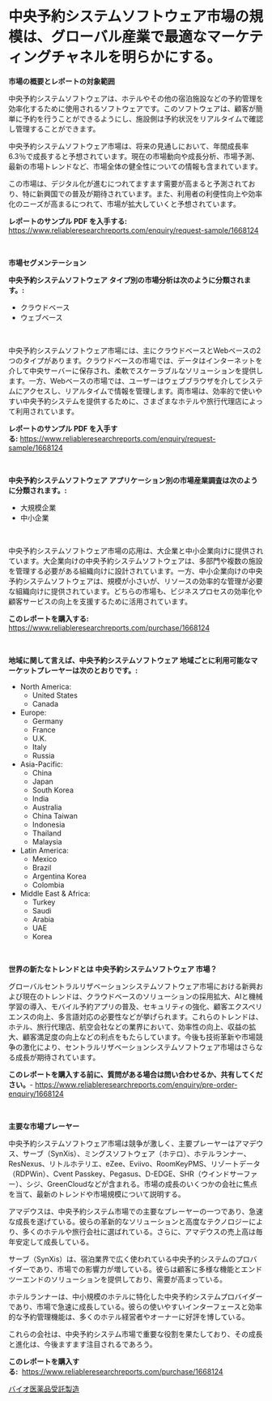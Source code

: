 <p><h1>中央予約システムソフトウェア市場の規模は、グローバル産業で最適なマーケティングチャネルを明らかにする。</h1></p><p><strong>市場の概要とレポートの対象範囲</strong></p>
<p><p>中央予約システムソフトウェアは、ホテルやその他の宿泊施設などの予約管理を効率化するために使用されるソフトウェアです。このソフトウェアは、顧客が簡単に予約を行うことができるようにし、施設側は予約状況をリアルタイムで確認し管理することができます。</p><p>中央予約システムソフトウェア市場は、将来の見通しにおいて、年間成長率6.3％で成長すると予想されています。現在の市場動向や成長分析、市場予測、最新の市場トレンドなど、市場全体の健全性についての情報も含まれています。</p><p>この市場は、デジタル化が進むにつれてますます需要が高まると予測されており、特に新興国での普及が期待されています。また、利用者の利便性向上や効率化のニーズが高まるにつれて、市場が拡大していくと予想されています。</p></p>
<p><strong>レポートのサンプル PDF を入手する:</strong> <a href="https://www.reliableresearchreports.com/enquiry/request-sample/1668124">https://www.reliableresearchreports.com/enquiry/request-sample/1668124</a></p>
<p>&nbsp;</p>
<p><strong>市場セグメンテーション</strong></p>
<p><strong>中央予約システムソフトウェア タイプ別の市場分析は次のように分類されます。:</strong></p>
<p><ul><li>クラウドベース</li><li>ウェブベース</li></ul></p>
<p>&nbsp;</p>
<p><p>中央予約システムソフトウェア市場には、主にクラウドベースとWebベースの2つのタイプがあります。クラウドベースの市場では、データはインターネットを介して中央サーバーに保存され、柔軟でスケーラブルなソリューションを提供します。一方、Webベースの市場では、ユーザーはウェブブラウザを介してシステムにアクセスし、リアルタイムで情報を管理します。両市場は、効率的で使いやすい中央予約システムを提供するために、さまざまなホテルや旅行代理店によって利用されています。</p></p>
<p><strong>レポートのサンプル PDF を入手する:</strong>&nbsp;<a href="https://www.reliableresearchreports.com/enquiry/request-sample/1668124">https://www.reliableresearchreports.com/enquiry/request-sample/1668124</a></p>
<p>&nbsp;</p>
<p><strong> 中央予約システムソフトウェア アプリケーション別の市場産業調査は次のように分類されます。:</strong></p>
<p><ul><li>大規模企業</li><li>中小企業</li></ul></p>
<p>&nbsp;</p>
<p><p>中央予約システムソフトウェア市場の応用は、大企業と中小企業向けに提供されています。大企業向けの中央予約システムソフトウェアは、多部門や複数の施設を管理する必要がある組織向けに設計されています。一方、中小企業向けの中央予約システムソフトウェアは、規模が小さいが、リソースの効率的な管理が必要な組織向けに提供されています。どちらの市場も、ビジネスプロセスの効率化や顧客サービスの向上を支援するために活用されています。</p></p>
<p><strong>このレポートを購入する:</strong>&nbsp; <a href="https://www.reliableresearchreports.com/purchase/1668124">https://www.reliableresearchreports.com/purchase/1668124</a></p>
<p>&nbsp;</p>
<p><strong>地域に関して言えば、中央予約システムソフトウェア 地域ごとに利用可能なマーケットプレーヤーは次のとおりです。:</strong></p>
<p><ul>
    <li>
        North America:
        <ul>
            <li>United States</li>
            <li>Canada</li>
        </ul>
    </li>
    <li>
        Europe:
        <ul>
            <li>Germany</li>
            <li>France</li>
            <li>U.K.</li>
            <li>Italy</li>
            <li>Russia</li>
        </ul>
    </li>
    <li>
        Asia-Pacific:
        <ul>
            <li>China</li>
            <li>Japan</li>
            <li>South Korea</li>
            <li>India</li>
            <li>Australia</li>
            <li>China Taiwan</li>
            <li>Indonesia</li>
            <li>Thailand</li>
            <li>Malaysia</li>
        </ul>
    </li>
    <li>
        Latin America:
        <ul>
            <li>Mexico</li>
            <li>Brazil</li>
            <li>Argentina Korea</li>
            <li>Colombia</li>
        </ul>
    </li>
    <li>
        Middle East & Africa:
        <ul>
            <li>Turkey</li>
            <li>Saudi</li>
            <li>Arabia</li>
            <li>UAE</li>
            <li>Korea</li>
        </ul>
    </li>
    </ul></p>
<p>&nbsp;</p>
<p><strong>世界の新たなトレンドとは 中央予約システムソフトウェア 市場？</strong></p>
<p><p>グローバルセントラルリザベーションシステムソフトウェア市場における新興および現在のトレンドは、クラウドベースのソリューションの採用拡大、AIと機械学習の導入、モバイル予約アプリの普及、セキュリティの強化、顧客エクスペリエンスの向上、多言語対応の必要性などが挙げられます。これらのトレンドは、ホテル、旅行代理店、航空会社などの業界において、効率性の向上、収益の拡大、顧客満足度の向上などの利点をもたらしています。今後も技術革新や市場競争の激化により、セントラルリザベーションシステムソフトウェア市場はさらなる成長が期待されています。</p></p>
<p><strong>このレポートを購入する前に、質問がある場合は問い合わせるか、共有してください。</strong>- <a href="https://www.reliableresearchreports.com/enquiry/pre-order-enquiry/1668124">https://www.reliableresearchreports.com/enquiry/pre-order-enquiry/1668124</a></p>
<p>&nbsp;</p>
<p><strong>主要な市場プレーヤー</strong></p>
<p><p>中央予約システムソフトウェア市場は競争が激しく、主要プレーヤーはアマデウス、サーブ（SynXis）、ミングスソフトウェア（ホテロ）、ホテルランナー、ResNexus、リトルホテリエ、eZee、Eviivo、RoomKeyPMS、リゾートデータ（RDPWin）、Cvent Passkey、Pegasus、D-EDGE、SHR（ウインドサーファー）、シジ、GreenCloudなどが含まれる。市場の成長のいくつかの会社に焦点を当て、最新のトレンドや市場規模について説明する。</p><p>アマデウスは、中央予約システム市場での主要なプレーヤーの一つであり、急速な成長を遂げている。彼らの革新的なソリューションと高度なテクノロジーにより、多くのホテルや旅行会社に選ばれている。さらに、アマデウスの売上高は毎年安定して成長している。</p><p>サーブ（SynXis）は、宿泊業界で広く使われている中央予約システムのプロバイダーであり、市場での影響力が増している。彼らは顧客に多様な機能とエンドツーエンドのソリューションを提供しており、需要が高まっている。</p><p>ホテルランナーは、中小規模のホテルに特化した中央予約システムプロバイダーであり、市場で急速に成長している。彼らの使いやすいインターフェースと効率的な予約管理機能は、多くのホテル経営者やオーナーに好評を博している。</p><p>これらの会社は、中央予約システム市場で重要な役割を果たしており、その成長と進化は、今後ますます注目されるであろう。</p></p>
<p><strong>このレポートを購入する:</strong>&nbsp;&nbsp;<a href="https://www.reliableresearchreports.com/purchase/1668124">https://www.reliableresearchreports.com/purchase/1668124</a></p>
<p><p><a href="https://github.com/zoetazuur/Market-Research-Report-List-1/blob/main/502383515259.md">バイオ医薬品受託製造</a></p></p>